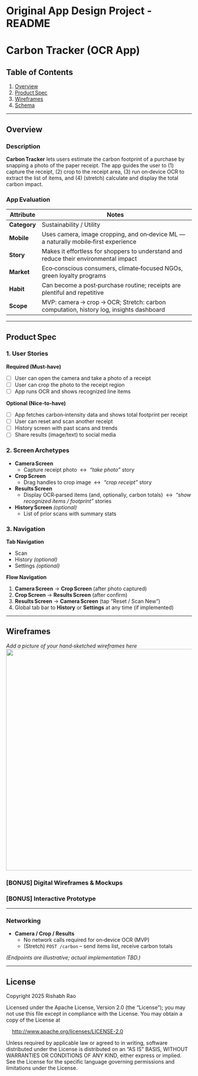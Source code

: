 Original App Design Project - README
===

# Carbon Tracker (OCR App)

## Table of Contents
1. [Overview](#overview)  
2. [Product Spec](#product-spec)  
3. [Wireframes](#wireframes)  
4. [Schema](#schema)  

---

## Overview

### Description
**Carbon Tracker** lets users estimate the carbon footprint of a purchase by snapping a photo of the paper receipt. The app guides the user to (1) capture the receipt, (2) crop to the receipt area, (3) run on‑device OCR to extract the list of items, and (4) (stretch) calculate and display the total carbon impact.

### App Evaluation
| Attribute | Notes |
|-----------|-------|
| **Category** | Sustainability / Utility |
| **Mobile** | Uses camera, image cropping, and on‑device ML — a naturally mobile‑first experience |
| **Story** | Makes it effortless for shoppers to understand and reduce their environmental impact |
| **Market** | Eco‑conscious consumers, climate‑focused NGOs, green loyalty programs |
| **Habit** | Can become a post‑purchase routine; receipts are plentiful and repetitive |
| **Scope** | MVP: camera → crop → OCR; Stretch: carbon computation, history log, insights dashboard |

---

## Product Spec

### 1. User Stories

**Required (Must‑have)**  
- [ ] User can open the camera and take a photo of a receipt  
- [ ] User can crop the photo to the receipt region  
- [ ] App runs OCR and shows recognized line items  

**Optional (Nice‑to‑have)**  
- [ ] App fetches carbon‑intensity data and shows total footprint per receipt  
- [ ] User can reset and scan another receipt  
- [ ] History screen with past scans and trends  
- [ ] Share results (image/text) to social media  

### 2. Screen Archetypes
- **Camera Screen**  
  * Capture receipt photo  ↔  *“take photo”* story  
- **Crop Screen**  
  * Drag handles to crop image  ↔  *“crop receipt”* story  
- **Results Screen**  
  * Display OCR‑parsed items (and, optionally, carbon totals)  ↔  *“show recognized items / footprint”* stories  
- **History Screen** *(optional)*  
  * List of prior scans with summary stats  

### 3. Navigation
**Tab Navigation**  
* Scan  
* History *(optional)*  
* Settings *(optional)*  

**Flow Navigation**  
1. **Camera Screen** → **Crop Screen** (after photo captured)  
2. **Crop Screen** → **Results Screen** (after confirm)  
3. **Results Screen** → **Camera Screen** (tap “Reset / Scan New”)  
4. Global tab bar to **History** or **Settings** at any time (if implemented)  

---

## Wireframes
_Add a picture of your hand‑sketched wireframes here_  
<img src="wireframe.png" width="600"/>

### [BONUS] Digital Wireframes & Mockups
### [BONUS] Interactive Prototype

---


### Networking
- **Camera / Crop / Results**  
  * No network calls required for on‑device OCR (MVP)  
  * (Stretch) `POST /carbon` – send items list, receive carbon totals
    
*(Endpoints are illustrative; actual implementation TBD.)*

---

## License

Copyright 2025 Rishabh Rao

Licensed under the Apache License, Version 2.0 (the “License”); you may not use this file except in compliance with the License. You may obtain a copy of the License at

    http://www.apache.org/licenses/LICENSE-2.0

Unless required by applicable law or agreed to in writing, software distributed under the License is distributed on an “AS IS” BASIS, WITHOUT WARRANTIES OR CONDITIONS OF ANY KIND, either express or implied. See the License for the specific language governing permissions and limitations under the License.
